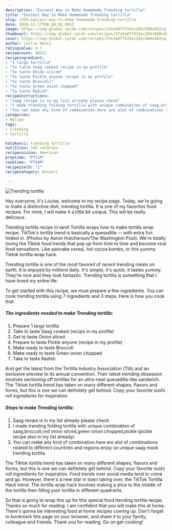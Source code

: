 ```yaml
---
description: "Easiest Way to Make Homemade Trending tortilla"
title: "Easiest Way to Make Homemade Trending tortilla"
slug: 1359-easiest-way-to-make-homemade-trending-tortilla
date: 2020-11-17T08:20:55.095Z
image: https://img-global.cpcdn.com/recipes/57e3a0f7533ec284/680x482cq70/trending-tortilla-recipe-main-photo.jpg
thumbnail: https://img-global.cpcdn.com/recipes/57e3a0f7533ec284/680x482cq70/trending-tortilla-recipe-main-photo.jpg
cover: https://img-global.cpcdn.com/recipes/57e3a0f7533ec284/680x482cq70/trending-tortilla-recipe-main-photo.jpg
author: Lettie Henry
ratingvalue: 4.7
reviewcount: 48521
recipeingredient:
- "1 large tortilla"
- "to taste Saag cooked recipe in my profile"
- "to taste Onion sliced"
- "to taste Pickle anyone recipe in my profile"
- "to taste Broccoli"
- "to taste Green onion chopped"
- "to taste Radish"
recipeinstructions:
- "Saag recipe is in my list already please check"
- "I made trending folding tortilla with unique combination of saag,broccoli,red onion sliced,green onion chopped,pickle (pickle recipe also in my list already)"
- "You can make any kind of combination.here are alot of combinations related to different countries and regions.enjoy so unique saag mooli trending tortilla"
categories:
- Recipe
tags:
- trending
- tortilla

katakunci: trending tortilla 
nutrition: 145 calories
recipecuisine: American
preptime: "PT21M"
cooktime: "PT44M"
recipeyield: "1"
recipecategory: Dessert

---
```



![Trending tortilla](https://img-global.cpcdn.com/recipes/57e3a0f7533ec284/680x482cq70/trending-tortilla-recipe-main-photo.jpg)

Hey everyone, it's Louise, welcome to my recipe page. Today, we're going to make a distinctive dish, trending tortilla. It is one of my favorites food recipes. For mine, I will make it a little bit unique. This will be really delicious.

Trending tortilla recipe in tamil Tortilla wraps how to make tortilla wrap recipe. TikTok&#39;s tortilla trend is basically a quesadilla — with extra fun folded in. (Photos by Aaron Hutcherson/The Washington Post). We&#39;re totally loving the Tiktok food trends that pop up from time to time and become viral food sensations. Like pancake cereal, hot cocoa bombs, or this yummy Tiktok tortilla wrap hack.

Trending tortilla is one of the most favored of recent trending meals on earth. It is enjoyed by millions daily. It's simple, it's quick, it tastes yummy. They're nice and they look fantastic. Trending tortilla is something that I have loved my entire life.


To get started with this recipe, we must prepare a few ingredients. You can cook trending tortilla using 7 ingredients and 3 steps. Here is how you cook that.

<!--inarticleads1-->

##### The ingredients needed to make Trending tortilla:

1. Prepare 1 large tortilla
1. Take to taste Saag cooked (recipe in my profile)
1. Get to taste Onion sliced
1. Prepare to taste Pickle anyone (recipe in my profile)
1. Make ready to taste Broccoli
1. Make ready to taste Green onion chopped
1. Take to taste Radish


And get the latest from the Tortilla Industry Association (TIA) and an exclusive preview to its annual convention. Their latest trending obsession involves sectioning off tortillas for an ultra-neat quesadilla-like sandwich. The Tiktok tortilla trend has taken on many different shapes, flavors and forms, but this is one we can definitely get behind. Copy your favorite sushi roll ingredients for inspiration. 

<!--inarticleads2-->

##### Steps to make Trending tortilla:

1. Saag recipe is in my list already please check
1. I made trending folding tortilla with unique combination of saag,broccoli,red onion sliced,green onion chopped,pickle (pickle recipe also in my list already)
1. You can make any kind of combination.here are alot of combinations related to different countries and regions.enjoy so unique saag mooli trending tortilla


The Tiktok tortilla trend has taken on many different shapes, flavors and forms, but this is one we can definitely get behind. Copy your favorite sushi roll ingredients for inspiration. Food trends over social media tend to come and go. However, there&#39;s a new star in town taking over, the TikTok Tortilla Hack trend. The tortilla wrap hack involves making a slice to the middle of the tortilla then filling your tortilla in different quadrants. 

So that is going to wrap this up for this special food trending tortilla recipe. Thanks so much for reading. I am confident that you will make this at home. There's gonna be interesting food at home recipes coming up. Don't forget to bookmark this page on your browser, and share it to your family, colleague and friends. Thank you for reading. Go on get cooking!
